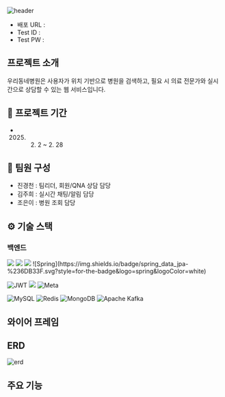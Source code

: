 ![header](https://capsule-render.vercel.app/api?type=waving&color=timeGradient&text=우리동네병원&animation=twinkling&fontSize=70&height=300)
+ 배포 URL : 
+ Test ID : 
+ Test PW :  

## 프로젝트 소개
우리동네병원은 사용자가 위치 기반으로 병원을 검색하고, 필요 시 의료 전문가와 실시간으로 상담할 수 있는 웹 서비스입니다.

## 📅 프로젝트 기간
+ 2025. 2. 2 ~ 2. 28

## 👥 팀원 구성
+ 진경천 : 팀리더, 회원/QNA 상담 담당
+ 김주희 : 실시간 채팅/알림 담당
+ 조은이 : 병원 조회 담당

## ⚙️ 기술 스택
### 백엔드

<img src="https://img.shields.io/badge/spring-6DB33F?style=for-the-badge&logo=spring&logoColor=white">
<img src="https://img.shields.io/badge/spring_boot-6DB33F?style=for-the-badge&logo=spring_boot&logoColor=white">
<img src="https://img.shields.io/badge/spring_security-6DB33F?style=for-the-badge&logo=spring_security&logoColor=white">
![Spring](https://img.shields.io/badge/spring_data_jpa-%236DB33F.svg?style=for-the-badge&logo=spring&logoColor=white)

![JWT](https://img.shields.io/badge/JWT-black?style=for-the-badge&logo=JSON%20web%20tokens)
<img src="https://img.shields.io/badge/ollama-000000?style=for-the-badge&logo=ollama&logoColor=white">
![Meta](https://img.shields.io/badge/llama3-%230467DF.svg?style=for-the-badge&logo=Meta&logoColor=white)

![MySQL](https://img.shields.io/badge/mysql-4479A1.svg?style=for-the-badge&logo=mysql&logoColor=white)
![Redis](https://img.shields.io/badge/redis-%23DD0031.svg?style=for-the-badge&logo=redis&logoColor=white)
![MongoDB](https://img.shields.io/badge/MongoDB-%234ea94b.svg?style=for-the-badge&logo=mongodb&logoColor=white)
![Apache Kafka](https://img.shields.io/badge/Apache%20Kafka-000?style=for-the-badge&logo=apachekafka)


## 와이어 프레임

## ERD
![erd](/uploads/883965b24339c90fc1649d40ad450b34/erd.png)

## 주요 기능
